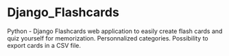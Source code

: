 # Django_Flashcards
Python - Django Flashcards web application to easily create flash cards and quiz yourself for memorization. Personnalized categories. Possibility to export cards in a CSV file.
